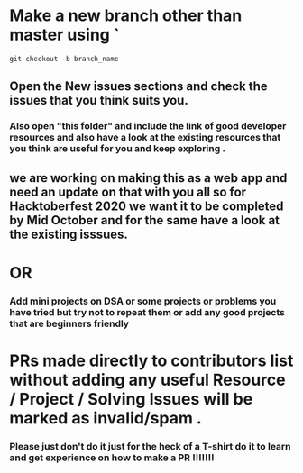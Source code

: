 # Make a new branch other than master using `

`git checkout -b branch_name`

## Open the New issues sections and check the issues that you think suits you.

### Also open "this folder" and include the link of good developer resources and also have a look at the existing resources that you think are useful for you and keep exploring .

## we are working on making this as a web app and need an update on that with you all so for Hacktoberfest 2020 we want it to be completed by Mid October and for the same have a look at the existing isssues.

# OR

### Add mini projects on DSA or some projects or problems you have tried but try not to repeat them or add any good projects that are beginners friendly

# PRs made directly to contributors list without adding any useful Resource / Project / Solving Issues will be marked as invalid/spam .

### Please just don't do it just for the heck of a T-shirt do it to learn and get experience on how to make a PR !!!!!!! 
 